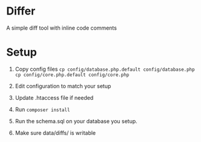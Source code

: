 Differ
======

A simple diff tool with inline code comments

Setup
=====

 1. Copy config files
``cp config/database.php.default config/database.php``
``cp config/core.php.default config/core.php``

 2. Edit configuration to match your setup
 3. Update .htaccess file if needed
 4. Run ``composer install``
 5. Run the schema.sql on your database you setup.
 6. Make sure data/diffs/ is writable
